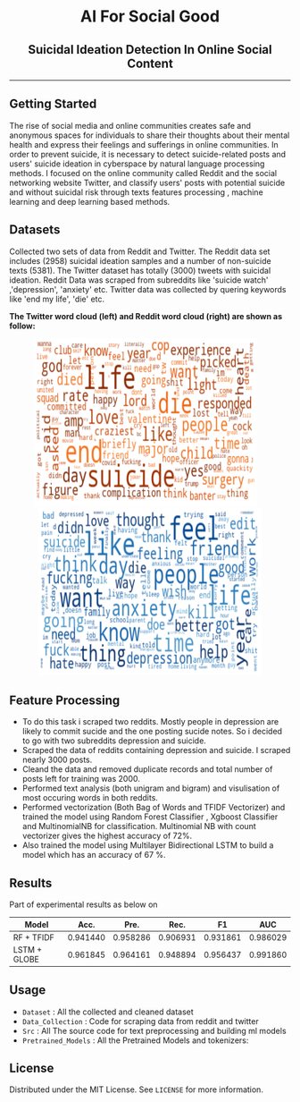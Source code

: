 <div align="center">

# AI For Social Good

## Suicidal Ideation Detection In Online Social Content

</div>

---

## Getting Started

The rise of social media and online communities creates safe and anonymous spaces for individuals to share their thoughts about their mental health and express their feelings and sufferings in online communities. In order to prevent suicide, it is necessary to detect suicide-related posts and users' suicide ideation in cyberspace by natural language processing methods. I focused on the online community called Reddit and the social networking website Twitter, and classify users' posts with potential suicide and without suicidal risk through texts features processing , machine learning and deep learning based methods.

## Datasets

Collected two sets of data from Reddit and Twitter. The Reddit data set includes (2958) suicidal ideation samples and a number of non-suicide texts (5381). The Twitter dataset has totally (3000) tweets with suicidal ideation.
Reddit Data was scraped from subreddits like 'suicide watch' ,'depression', 'anxiety' etc.
Twitter data was collected by quering keywords like 'end my life', 'die' etc.

**The Twitter word cloud (left) and Reddit word cloud (right) are shown as follow:**

<div align="center">
 <img alt="Demo" src="./WordClouds/twitter.png" height="300px" width="400px" />
 &nbsp; &nbsp;
 <img alt="Demo" src="./WordClouds/reddit.png" height="300px" width="400px"/>
</div>

## Feature Processing

- To do this task i scraped two reddits. Mostly people in depression are likely to commit sucide and the one posting sucide notes. So i decided to go with two subreddits depression and suicide.
- Scraped the data of reddits containing depression and suicide. I scraped nearly 3000 posts.
- Cleand the data and removed duplicate records and total number of posts left for training was 2000.
- Performed text analysis (both unigram and bigram) and visulisation of most occuring words in both reddits.
- Performed vectorization (Both Bag of Words and TFIDF Vectorizer) and trained the model using Random Forest Classifier , Xgboost Classifier and MultinomialNB for classification. Multinomial NB with count vectorizer gives the highest accuracy of 72%.
- Also trained the model using Multilayer Bidirectional LSTM to build a model which has an accuracy of 67 %.

## Results

Part of experimental results as below on

| Model        | Acc.     | Pre.     | Rec.     | F1       | AUC      |
| ------------ | -------- | -------- | -------- | -------- | -------- |
| RF + TFIDF   | 0.941440 | 0.958286 | 0.906931 | 0.931861 | 0.986029 |
| LSTM + GLOBE | 0.961845 | 0.964161 | 0.948894 | 0.956437 | 0.991860 |

## Usage

- `Dataset` : All the collected and cleaned dataset
- `Data_Collection` : Code for scraping data from reddit and twitter
- `Src` : All The source code for text preprocessing and building ml models
- `Pretrained_Models` : All the Pretrained Models and tokenizers:

## License

Distributed under the MIT License. See `LICENSE` for more information.<br/>
